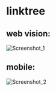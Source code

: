 # linktree
## web vision:
![Screenshot_1](https://user-images.githubusercontent.com/101679144/223467391-d12a12a4-344e-432a-96ad-40122ff72076.png)
## mobile:
![Screenshot_2](https://user-images.githubusercontent.com/101679144/223468144-2d7e0ba8-d863-41e4-b32e-524504d4bc18.png)

